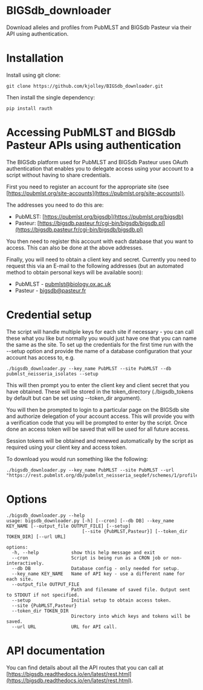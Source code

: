 # BIGSdb_downloader
Download alleles and profiles from PubMLST and BIGSdb 
Pasteur via their API using authentication.

# Installation
Install using git clone:

```
git clone https://github.com/kjolley/BIGSdb_downloader.git
```

Then install the single dependency:

```
pip install rauth
```
# Accessing PubMLST and BIGSdb Pasteur APIs using authentication
The BIGSdb platform used for PubMLST and BIGSdb Pasteur uses OAuth 
authentication that enables you to delegate access using your account to a
script without having to share credentials.

First you need to register an account for the appropriate site (see 
[https://pubmlst.org/site-accounts](https://pubmlst.org/site-accounts)).

The addresses you need to do this are:

* PubMLST: [https://pubmlst.org/bigsdb](https://pubmlst.org/bigsdb)
* Pasteur: [https://bigsdb.pasteur.fr/cgi-bin/bigsdb/bigsdb.pl](https://bigsdb.pasteur.fr/cgi-bin/bigsdb/bigsdb.pl)

You then need to register this account with each database that you want to 
access. This can also be done at the above addresses.

Finally, you will need to obtain a client key and secret. Currently you need to
request this via an E-mail to the following addresses (but an automated method
to obtain personal keys will be available soon):

* PubMLST - [pubmlst@biology.ox.ac.uk](mailto:pubmlst@biology.ox.ac.uk)
* Pasteur - [bigsdb@pasteur.fr](mailto:bigsdb@pasteur.fr)

# Credential setup
The script will handle multiple keys for each site if necessary - you can call
these what you like but normally you would just have one that you can name the
same as the site. To set up the credentials for the first time run with the
--setup option and provide the name of a database configuration that your 
account has access to, e.g.

```
./bigsdb_downloader.py --key_name PubMLST --site PubMLST --db pubmlst_neisseria_isolates --setup
```
This will then prompt you to enter the client key and client secret that you 
have obtained. These will be stored in the token_directory
(./bigsdb_tokens by default but can be set using --token_dir argument).

You will then be prompted to login to a particular page on the BIGSdb site and
authorize delegation of your account access. This will provide you with a 
verification code that you will be prompted to enter by the script. Once done
an access token will be saved that will be used for all future access.

Session tokens will be obtained and renewed automatically by the script as 
required using your client key and access token.

To download you would run something like the following:

```
./bigsdb_downloader.py --key_name PubMLST --site PubMLST --url "https://rest.pubmlst.org/db/pubmlst_neisseria_seqdef/schemes/1/profiles_csv"
```

# Options

```
./bigsdb_downloader.py --help
usage: bigsdb_downloader.py [-h] [--cron] [--db DB] --key_name KEY_NAME [--output_file OUTPUT_FILE] [--setup]
                            [--site {PubMLST,Pasteur}] [--token_dir TOKEN_DIR] [--url URL]

options:
  -h, --help            show this help message and exit
  --cron                Script is being run as a CRON job or non-interactively.
  --db DB               Database config - only needed for setup.
  --key_name KEY_NAME   Name of API key - use a different name for each site.
  --output_file OUTPUT_FILE
                        Path and filename of saved file. Output sent to STDOUT if not specified.
  --setup               Initial setup to obtain access token.
  --site {PubMLST,Pasteur}
  --token_dir TOKEN_DIR
                        Directory into which keys and tokens will be saved.
  --url URL             URL for API call.
```

# API documentation
You can find details about all the API routes that you can call at 
[https://bigsdb.readthedocs.io/en/latest/rest.html](https://bigsdb.readthedocs.io/en/latest/rest.html).